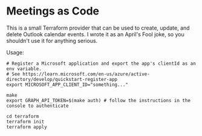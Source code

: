 # Meetings as Code

This is a small Terraform provider that can be used to create, update, and delete Outlook calendar
events. I wrote it as an April's Fool joke, so you shouldn't use it for anything serious.

Usage:

```shell
# Register a Microsoft application and export the app's clientId as an env variable.
# See https://learn.microsoft.com/en-us/azure/active-directory/develop/quickstart-register-app
export MICROSOFT_APP_CLIENT_ID="something..."

make
export GRAPH_API_TOKEN=$(make auth) # follow the instructions in the console to authenticate

cd terraform
terraform init
terraform apply
```
